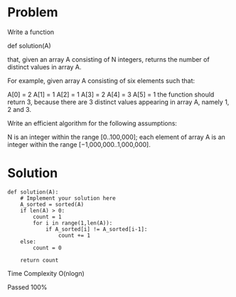 # Problem
Write a function

def solution(A)

that, given an array A consisting of N integers, returns the number of distinct values in array A.

For example, given array A consisting of six elements such that:

 A[0] = 2    A[1] = 1    A[2] = 1
 A[3] = 2    A[4] = 3    A[5] = 1
the function should return 3, because there are 3 distinct values appearing in array A, namely 1, 2 and 3.

Write an efficient algorithm for the following assumptions:

N is an integer within the range [0..100,000];
each element of array A is an integer within the range [−1,000,000..1,000,000].
# Solution
```
def solution(A):
    # Implement your solution here
    A_sorted = sorted(A)
    if len(A) > 0:
        count = 1
        for i in range(1,len(A)):
            if A_sorted[i] != A_sorted[i-1]:
                count += 1
    else:
        count = 0

    return count
```
Time Complexity O(nlogn)

Passed 100%
